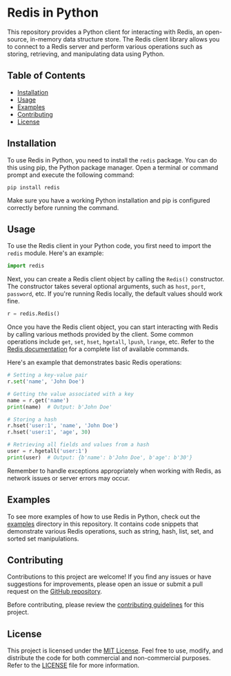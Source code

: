# Redis in Python

This repository provides a Python client for interacting with Redis, an open-source, in-memory data structure store. The Redis client library allows you to connect to a Redis server and perform various operations such as storing, retrieving, and manipulating data using Python.

## Table of Contents

- [Installation](#installation)
- [Usage](#usage)
- [Examples](#examples)
- [Contributing](#contributing)
- [License](#license)

## Installation

To use Redis in Python, you need to install the `redis` package. You can do this using pip, the Python package manager. Open a terminal or command prompt and execute the following command:

```
pip install redis
```

Make sure you have a working Python installation and pip is configured correctly before running the command.

## Usage

To use the Redis client in your Python code, you first need to import the `redis` module. Here's an example:

```python
import redis
```

Next, you can create a Redis client object by calling the `Redis()` constructor. The constructor takes several optional arguments, such as `host`, `port`, `password`, etc. If you're running Redis locally, the default values should work fine.

```python
r = redis.Redis()
```

Once you have the Redis client object, you can start interacting with Redis by calling various methods provided by the client. Some common operations include `get`, `set`, `hset`, `hgetall`, `lpush`, `lrange`, etc. Refer to the [Redis documentation](https://redis.io/commands) for a complete list of available commands.

Here's an example that demonstrates basic Redis operations:

```python
# Setting a key-value pair
r.set('name', 'John Doe')

# Getting the value associated with a key
name = r.get('name')
print(name)  # Output: b'John Doe'

# Storing a hash
r.hset('user:1', 'name', 'John Doe')
r.hset('user:1', 'age', 30)

# Retrieving all fields and values from a hash
user = r.hgetall('user:1')
print(user)  # Output: {b'name': b'John Doe', b'age': b'30'}
```

Remember to handle exceptions appropriately when working with Redis, as network issues or server errors may occur.

## Examples

To see more examples of how to use Redis in Python, check out the [examples](examples/) directory in this repository. It contains code snippets that demonstrate various Redis operations, such as string, hash, list, set, and sorted set manipulations.

## Contributing

Contributions to this project are welcome! If you find any issues or have suggestions for improvements, please open an issue or submit a pull request on the [GitHub repository](https://github.com/example/redis-python).

Before contributing, please review the [contributing guidelines](CONTRIBUTING.md) for this project.

## License

This project is licensed under the [MIT License](LICENSE). Feel free to use, modify, and distribute the code for both commercial and non-commercial purposes. Refer to the [LICENSE](LICENSE) file for more information.